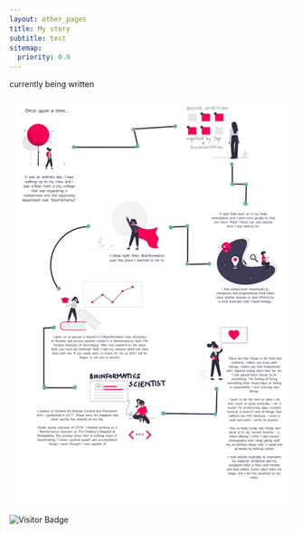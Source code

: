 ```yaml
---
layout: other_pages
title: My story
subtitle: test
sitemap:
  priority: 0.9
---
```


currently being written

![title](screenshots/IMG_1338.PNG)


![Visitor Badge](https://visitor-badge.laobi.icu/badge?page_id=kpatel427.kpatel427.github.io)


